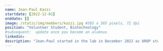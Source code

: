 ```yaml
---
name: Jean-Paul Kazzi
startdate: [2022-12-01]
enddate: []
image: /static/img/members/kazzi.jpg #365 x 365 pixels, 72 dpi
position: "Volunteer Student, Biotechnology"
#subsequent:  update once you become an alumnus
linkedin:
description: "Jean-Paul started in the lab in December 2022 as UROP student, and he is now continuing as a volunteer student."
---
```

